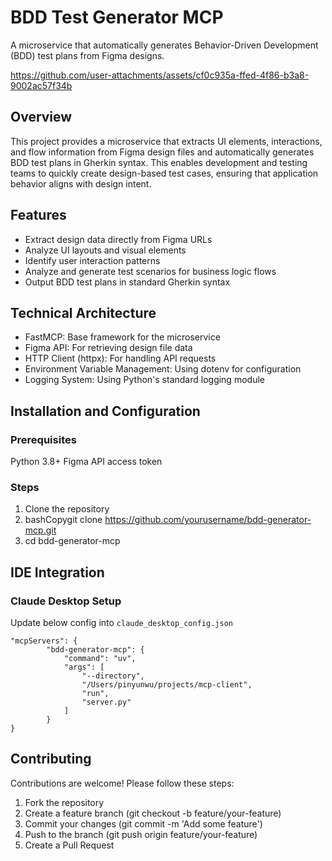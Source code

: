 # BDD Test Generator MCP
A microservice that automatically generates Behavior-Driven Development (BDD) test plans from Figma designs.


https://github.com/user-attachments/assets/cf0c935a-ffed-4f86-b3a8-9002ac57f34b



## Overview
This project provides a microservice that extracts UI elements, interactions, and flow information from Figma design files and automatically generates BDD test plans in Gherkin syntax. This enables development and testing teams to quickly create design-based test cases, ensuring that application behavior aligns with design intent.

## Features

- Extract design data directly from Figma URLs
- Analyze UI layouts and visual elements
- Identify user interaction patterns
- Analyze and generate test scenarios for business logic flows
- Output BDD test plans in standard Gherkin syntax

## Technical Architecture

- FastMCP: Base framework for the microservice
- Figma API: For retrieving design file data
- HTTP Client (httpx): For handling API requests
- Environment Variable Management: Using dotenv for configuration
- Logging System: Using Python's standard logging module

## Installation and Configuration
### Prerequisites
Python 3.8+
Figma API access token

### Steps

1. Clone the repository
2. bashCopygit clone https://github.com/yourusername/bdd-generator-mcp.git
3. cd bdd-generator-mcp

## IDE Integration
### Claude Desktop Setup
Update below config into ``claude_desktop_config.json``
```
"mcpServers": {
        "bdd-generator-mcp": {
            "command": "uv",
            "args": [
                "--directory",
                "/Users/pinyunwu/projects/mcp-client",
                "run",
                "server.py"
            ]
        }
}
```


## Contributing
Contributions are welcome! Please follow these steps:

1. Fork the repository
2. Create a feature branch (git checkout -b feature/your-feature)
3. Commit your changes (git commit -m 'Add some feature')
4. Push to the branch (git push origin feature/your-feature)
5. Create a Pull Request
